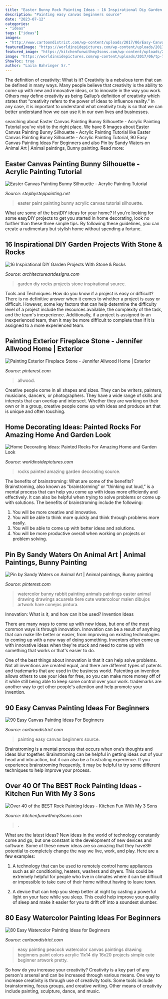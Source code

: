 ```yaml
---
title: "Easter Bunny Rock Painting Ideas : 16 Inspirational Diy Garden Projects With Stone &amp; Rocks"
description: "Painting easy canvas beginners source"
date: "2023-07-12"
categories:
- "ideas"
tags: ["ideas"]
images:
- "http://www.cartoondistrict.com/wp-content/uploads/2017/06/Easy-Canvas-Painting-Ideas-For-Beginners0201.jpg"
featuredImage: "https://worldinsidepictures.com/wp-content/uploads/2017/06/tp-7.jpg"
featured_image: "https://kitchenfunwithmy3sons.com/wp-content/uploads/2017/02/painted-owl-stones.jpg"
image: "https://worldinsidepictures.com/wp-content/uploads/2017/06/tp-7.jpg"
ShowToc: true
author: "Laila Bahringer Sr."
---
```



The definition of creativity: What is it?
Creativity is a nebulous term that can be defined in many ways. Many people believe that creativity is the ability to come up with new and innovative ideas, or to innovate in the way you work. Others may define creativity as being Gallup’s definition of creativity which states that “creativity refers to the power of ideas to influence reality.” In any case, it is important to understand what creativity truly is so that we can better understand how we can use it in our own lives and businesses.

	

		
searching about Easter Canvas Painting Bunny Silhouette - Acrylic Painting Tutorial you've visit to the right place. We have 8 Images about Easter Canvas Painting Bunny Silhouette - Acrylic Painting Tutorial like Easter Canvas Painting Bunny Silhouette - Acrylic Painting Tutorial, 90 Easy Canvas Painting Ideas For Beginners and also Pin by Sandy Waters on Animal Art | Animal paintings, Bunny painting. Read more:
		
    
## Easter Canvas Painting Bunny Silhouette - Acrylic Painting Tutorial

<img loading=lazy src="https://i2.wp.com/stepbysteppainting.net/wp-content/uploads/2018/02/File-Feb-20-7-16-06-PM.jpeg?resize=557%2C792&amp;ssl=1" onerror="this.onerror=null;this.src='https://tse3.mm.bing.net/th?id=OIP.yuD04wDfhLyCcoxd2WVeEQHaKh&amp;pid=15.1';" alt="Easter Canvas Painting Bunny Silhouette - Acrylic Painting Tutorial">

_Source: stepbysteppainting.net_

>easter paint painting bunny acrylic canvas tutorial silhouette. 

	

What are some of the bestDIY ideas for your home?
If you're looking for some easyDIY projects to get you started in home decorating, look no further than these three simple tips. By following these guidelines, you can create a rudimentary but stylish home without spending a fortune.

    
## 16 Inspirational DIY Garden Projects With Stone &amp; Rocks

<img loading=lazy src="https://www.architectureartdesigns.com/wp-content/uploads/2015/05/1156.jpg" onerror="this.onerror=null;this.src='https://tse2.mm.bing.net/th?id=OIP.GgTDBzM-pdVa-FT8JGH-5gHaJ4&amp;pid=15.1';" alt="16 Inspirational DIY Garden Projects With Stone &amp; Rocks">

_Source: architectureartdesigns.com_

>garden diy rocks projects stone inspirational source. 

	

Tools and Techniques: How do you know if a project is easy or difficult?
There is no definitive answer when it comes to whether a project is easy or difficult. However, some key factors that can help determine the difficulty level of a project include the resources available, the complexity of the task, and the team's inexperience. Additionally, if a project is assigned to an inexperienced team, then it may be more difficult to complete than if it is assigned to a more experienced team.

    
## Painting Exterior Fireplace Stone - Jennifer Allwood Home | Exterior

<img loading=lazy src="https://i.pinimg.com/736x/97/98/ff/9798ff77bb0b5f3e48e1889da7bb29f8.jpg" onerror="this.onerror=null;this.src='https://tse3.mm.bing.net/th?id=OIP.VvoWowu29tYwoeJdjvtzEAHaLH&amp;pid=15.1';" alt="Painting Exterior Fireplace Stone - Jennifer Allwood Home | Exterior">

_Source: pinterest.com_

>allwood. 

	

Creative people come in all shapes and sizes. They can be writers, painters, musicians, dancers, or photographers. They have a wide range of skills and interests that can overlap and intersect. Whether they are working on their own or in a group, creative people come up with ideas and produce art that is unique and often touching.

    
## Home Decorating Ideas: Painted Rocks For Amazing Home And Garden Look

<img loading=lazy src="https://worldinsidepictures.com/wp-content/uploads/2017/06/tp-7.jpg" onerror="this.onerror=null;this.src='https://tse2.mm.bing.net/th?id=OIP.jijDOAwBEASCJyfIKmtjOAHaFj&amp;pid=15.1';" alt="Home Decorating Ideas: Painted Rocks For Amazing Home and Garden Look">

_Source: worldinsidepictures.com_

>rocks painted amazing garden decorating source. 

	

The benefits of brainstroming: What are some of the benefits?
Brainstroming, also known as “brainstorming” or “thinking out loud,” is a mental process that can help you come up with ideas more efficiently and effectively. It can also be helpful when trying to solve problems or come up with solutions. The benefits of brainstroming include the following: 
1. You will be more creative and innovative.
2. You will be able to think more quickly and think through problems more easily.
3. You will be able to come up with better ideas and solutions.
4. You will be more productive overall when working on projects or problem solving.

    
## Pin By Sandy Waters On Animal Art | Animal Paintings, Bunny Painting

<img loading=lazy src="https://i.pinimg.com/736x/96/ac/40/96ac40da1637115bf6b387f3c027613c.jpg" onerror="this.onerror=null;this.src='https://tse3.mm.bing.net/th?id=OIP.H1_nexUSNc0PMWNnq2hHbQHaK8&amp;pid=15.1';" alt="Pin by Sandy Waters on Animal Art | Animal paintings, Bunny painting">

_Source: pinterest.com_

>watercolor bunny rabbit painting animals paintings easter animal drawing drawings acuarela tiere cute watercolour malen dibujos artwork hare conejos pintura. 

	

Innovation: What is it, and how can it be used?
Invention Ideas

There are many ways to come up with new ideas, but one of the most common ways is through innovation. Innovation can be a result of anything that can make life better or easier, from improving on existing technologies to coming up with a new way of doing something. Inventors often come up with innovative ideas when they're stuck and need to come up with something that works or that's easier to do.

One of the best things about innovation is that it can help solve problems. Not all inventions are created equal, and there are different types of patents and trademarks that are used in the business world. Patenting an invention allows others to use your idea for free, so you can make more money off of it while still being able to keep some control over your work. trademarks are another way to get other people's attention and help promote your invention.

    
## 90 Easy Canvas Painting Ideas For Beginners

<img loading=lazy src="http://www.cartoondistrict.com/wp-content/uploads/2017/06/Easy-Canvas-Painting-Ideas-For-Beginners0201.jpg" onerror="this.onerror=null;this.src='https://tse2.mm.bing.net/th?id=OIP.hI1Tv4Y6Y5t2unCN60fbQgHaLc&amp;pid=15.1';" alt="90 Easy Canvas Painting Ideas For Beginners">

_Source: cartoondistrict.com_

>painting easy canvas beginners source. 

	

Brainstroming is a mental process that occurs when one’s thoughts and ideas blur together. Brainstroming can be helpful in getting ideas out of your head and into action, but it can also be a frustrating experience. If you experience brainstroming frequently, it may be helpful to try some different techniques to help improve your process.

    
## Over 40 Of The BEST Rock Painting Ideas - Kitchen Fun With My 3 Sons

<img loading=lazy src="https://kitchenfunwithmy3sons.com/wp-content/uploads/2017/02/painted-owl-stones.jpg" onerror="this.onerror=null;this.src='https://tse3.mm.bing.net/th?id=OIP.txQIiOSuxTO8OIvk8gobawHaHa&amp;pid=15.1';" alt="Over 40 of the BEST Rock Painting Ideas - Kitchen Fun With My 3 Sons">

_Source: kitchenfunwithmy3sons.com_

>. 

	

What are the latest ideas?
New ideas in the world of technology constantly come and go, but one constant is the development of new devices and software. Some of these newer ideas are so amazing that they have39 potential to completely change the way we live, work, and play. Here are a few examples:
1. A technology that can be used to remotely control home appliances such as air conditioning, heaters, washers and dryers. This could be extremely helpful for people who live in climates where it can be difficult or impossible to take care of their home without having to leave town.

2. A device that can help you sleep better at night by casting a powerful light on your face while you sleep. This could help improve your quality of sleep and make it easier for you to drift off into a soundest slumber.


    
## 80 Easy Watercolor Painting Ideas For Beginners

<img loading=lazy src="http://www.cartoondistrict.com/wp-content/uploads/2017/06/Easy-Watercolor-Painting-Ideas-for-Beginners00040.jpeg" onerror="this.onerror=null;this.src='https://tse1.mm.bing.net/th?id=OIP.hcdsvX2tD2TqH3gkZ74hyQHaJ4&amp;pid=15.1';" alt="80 Easy Watercolor Painting Ideas for Beginners">

_Source: cartoondistrict.com_

>easy painting peacock watercolor canvas paintings drawing beginners paint colors acrylic 11x14 diy 16x20 projects simple cute beginner artwork pretty. 

	

So how do you increase your creativity?
Creativity is a key part of any person's arsenal and can be increased through various means. One way to increase creativity is through use of creativity tools. Some tools include brainstorming, focus groups, and creative writing. Other means of creativity include painting, sculpture, dance, and music.

